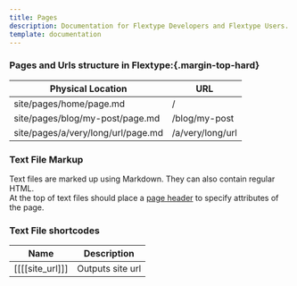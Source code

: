 ```yaml
---
title: Pages
description: Documentation for Flextype Developers and Flextype Users.
template: documentation
---
```


### Pages and Urls structure in Flextype:{.margin-top-hard}

<table class="table">
    <thead>
        <tr><th>Physical Location</th><th>URL</th></tr>
    </thead>
    <tbody>
        <tr><td>site/pages/home/page.md</td><td>/</td></tr>
        <tr><td>site/pages/blog/my-post/page.md</td><td>/blog/my-post</td></tr>
        <tr><td>site/pages/a/very/long/url/page.md</td><td>/a/very/long/url</td></tr>
    </tbody>
</table>


### Text File Markup

Text files are marked up using Markdown. They can also contain regular HTML.  
At the top of text files should place a [page header]([site_url]/documentation/content/headers) to specify attributes of the page.


### Text File shortcodes

<table class="table">
    <thead>
        <tr><th>Name</th><th>Description</th></tr>
    </thead>
    <tbody>
        <tr><td>[[[[site_url]]]</td><td>Outputs site url</td></tr>
    </tbody>
</table>
